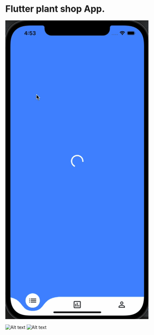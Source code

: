 # Flutter plant shop App.



![Plant](https://github.com/Dineydm/asset_variation_app/blob/main/shots/App.gif)

![Alt text](https://github.com/Dineydm/asset_variation_app/blob/main/shots/Screen_Plant_1.png "Screen 1")
![Alt text](https://github.com/Dineydm/asset_variation_app/blob/main/shots/Screen_Plant_2.png "Screen 2")